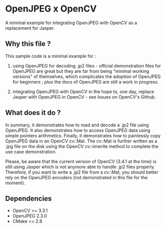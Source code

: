 # OpenJPEG x OpenCV

A minimal example for integrating OpenJPEG with OpenCV as a replacement for Jasper.


## Why this file ?
This sample code is a minimal example for :

1) using OpenJPEG for decoding .jp2 files - official demonstration 
   files for OpenJPEG are great but they are far from being "minimal 
   working versions" of themselves, which complicates the adoption of 
   OpenJPEG for beginners ; plus the docs of OpenJPEG are still a 
   work in progress.

2) integrating OpenJPEG with OpenCV in the hope to, one day, 
   replace Jasper with OpenJPEG in OpenCV - see Issues on 
   OpenCV's Github.
   

## What does it do ?

In summary, it demonstrates how to read and decode a .jp2 file 
using OpenJPEG. It also demonstrates how to access OpenJPEG data 
using simple pointers arithmetics. Finally, it demonstrates how 
to painlessly copy OpenJPEG data in an OpenCV cv::Mat. The cv::Mat
is further written as a .jpg file on the disk using the OpenCV 
cv::imwrite method to complete the use case demonstration.

Please, be aware that the current version of OpenCV (3.4.1 at the
time) is still using Jasper which is not anymore able to handle 
.jp2 files properly. Therefore, if you want to write a .jp2 file 
from a  cv::Mat, you should better rely on the OpenJPEG encoders 
(not demonstrated in this file for the moment).

## Dependencies
- OpenCV >= 3.3.1
- OpenJPEG 2.3.0
- CMake >= 2.8